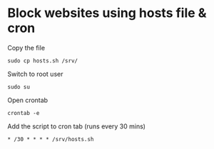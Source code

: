 # Block websites using hosts file & cron

Copy the file
```
sudo cp hosts.sh /srv/
```

Switch to root user
```
sudo su 
```

Open crontab
```
crontab -e
```

Add the script to cron tab (runs every 30 mins)
```
* /30 * * * * /srv/hosts.sh
```